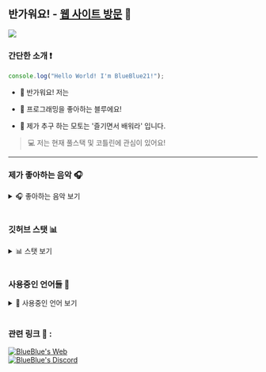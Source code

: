 ## 반가워요! - [웹 사이트 방문](https://bluenoob232.github.io/BlueBlueMe) 👋

<img align="left" src="https://komarev.com/ghpvc/?username=blueblue21&style=flat-square"/>

<br>

### 간단한 소개 ❗

```javascript
console.log("Hello World! I'm BlueBlue21!");
```

- 👋 반가워요! 저는

- 💙 프로그래밍을 좋아하는 블루에요!

- 🎤 제가 추구 하는 모토는 '즐기면서 배워라' 입니다.

> 💻 저는 현재 풀스택 및 코틀린에 관심이 있어요!

<hr>

### 제가 좋아하는 음악 🎧

<details>
      <summary>🎧 좋아하는 음악 보기</summary>
      <br>
      <a href="https://spotify-github-profile.vercel.app/api/view?uid=316dsuwjcdkvamqengfjw2dzuyny&redirect=true">
            <img alt="BlueBlue21's Spotify" src="https://spotify-github-profile.vercel.app/api/view?uid=316dsuwjcdkvamqengfjw2dzuyny&cover_image=true&theme=default"/>
      </a>
</details>

<br>

### 깃허브 스탯 📊

<details>
      <summary>📊 스탯 보기</summary>
      <br>
      <div align="left">
            <img alt="BlueBlue21's GitHub Stats" src="https://github-readme-stats-mocha-zeta.vercel.app/api?username=bluenoob232&show_icons=true&theme=react"/>
          <img align="top" alt="BlueBlue21's GitHub Top Langs" src="https://github-readme-stats-mocha-zeta.vercel.app/api/top-langs/?username=bluenoob232&show_icons=true&theme=react&layout=compact"/>
      </div>
</details>

<br>

### 사용중인 언어들 💬

<details>
      <summary>💬 사용중인 언어 보기</summary>
      <br>
      <img align="left" alt="Javascript" width="26px" src="https://raw.githubusercontent.com/github/explore/80688e429a7d4ef2fca1e82350fe8e3517d3494d/topics/javascript/javascript.png"/>
      <img align="left" alt="Typescript" width="26px" src="https://raw.githubusercontent.com/github/explore/80688e429a7d4ef2fca1e82350fe8e3517d3494d/topics/typescript/typescript.png"/>
      <img align="left" alt="Html" width="26px" src="https://raw.githubusercontent.com/github/explore/80688e429a7d4ef2fca1e82350fe8e3517d3494d/topics/html/html.png"/>
      <img align="left" alt="Kotlin" width="26px" src="https://raw.githubusercontent.com/github/explore/80688e429a7d4ef2fca1e82350fe8e3517d3494d/topics/kotlin/kotlin.png"/>
</details>

<br>

### 관련 링크 📌 :

[<img alt="BlueBlue's Web" src="https://img.shields.io/website?style=flat-square&up_color=blue&up_message=BlueBlue%27s%20Web&url=https%3A%2F%2Fbluenoob232.github.io%2FBlueBlueMe%2F"/>](https://bluenoob232.github.io/BlueBlueMe)
<br>
[<img alt="BlueBlue's Discord" src="http://img.shields.io/badge/Discord-%F0%9D%96%A1%F0%9D%97%85%F0%9D%97%8E%F0%9D%96%BE%F0%9D%96%A1%F0%9D%97%85%F0%9D%97%8E%F0%9D%96%BE%232100-blue?style=flat-square"/>](https://discord.com)
